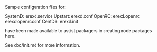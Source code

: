 Sample configuration files for:

SystemD: erexd.service
Upstart: erexd.conf
OpenRC:  erexd.openrc
         erexd.openrcconf
CentOS:  erexd.init

have been made available to assist packagers in creating node packages here.

See doc/init.md for more information.
